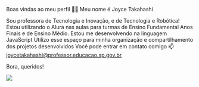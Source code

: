 Boas vindas ao meu perfil 💙💙
Meu nome é Joyce Takahashi

Sou professora de Tecnologia e Inovação, e de Tecnologia e Robótica!
Estou utilizando o Alura nas aulas para turmas de Ensino Fundamental Anos Finais e de Ensino Médio.
Estou me desenvolvendo na linguagem JavaScript
Utilizo esse espaço para minha organização e compartilhamento dos projetos desenvolvidos
Você pode entrar em contato comigo 📫
joycetakahashi@professor.educacao.sp.gov.br

Bora, queridos!


![](https://media.giphy.com/media/v1.Y2lkPTc5MGI3NjExZnM0OTcwYmFjOGFtZTJxbzNsNzJ1cnQ0aXdzdnZoYXZ2MG9iOWtmdSZlcD12MV9pbnRlcm5hbF9naWZfYnlfaWQmY3Q9Zw/o0vwzuFwCGAFO/giphy.gif)
